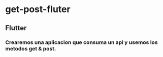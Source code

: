 # get-post-fluter

## Flutter

### Crearemos una aplicacion que consuma un api y usemos los metodos get & post.

